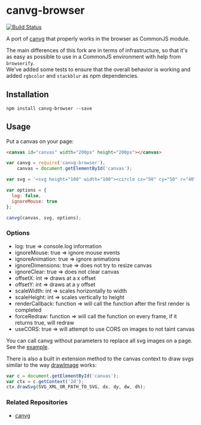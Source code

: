 # canvg-browser

[![Build Status](https://travis-ci.org/bpmn-io/canvg-browser.svg?branch=master)](https://travis-ci.org/bpmn-io/canvg-browser)

A port of [canvg](http://gabelerner.github.io/canvg) that properly works in the browser as CommonJS module.

The main differences of this fork are in terms of infrastructure, so that it's as easy as possible to use in a CommonJS environment with help from `browserify`.  
We've added some tests to ensure that the overall behavior is working and added `rgbcolor` and `stackblur` as npm dependencies.

## Installation
`npm install canvg-browser --save`


## Usage
Put a canvas on your page:

```html
<canvas id="canvas" width="200px" height="200px"></canvas>
```

```js
var canvg = require('canvg-browser'),
    canvas = document.getElementById('canvas');

var svg = '<svg height="100" width="100"><circle cx="50" cy="50" r="40" stroke="black" /></svg>';

var options = {
  log: false,
  ignoreMouse: true
};

canvg(canvas, svg, options);
```


### Options

* log: true => console.log information
* ignoreMouse: true => ignore mouse events
* ignoreAnimation: true => ignore animations
* ignoreDimensions: true => does not try to resize canvas
* ignoreClear: true => does not clear canvas
* offsetX: int => draws at a x offset
* offsetY: int => draws at a y offset
* scaleWidth: int => scales horizontally to width
* scaleHeight: int => scales vertically to height
* renderCallback: function => will call the function after the first render is completed
* forceRedraw: function => will call the function on every frame, if it returns true, will redraw
* useCORS: true => will attempt to use CORS on images to not taint canvas

You can call canvg without parameters to replace all svg images on a page. See the [example](http://gabelerner.github.io/canvg/examples/convert.htm).

There is also a built in extension method to the canvas context to draw svgs similar to the way [drawImage](http://www.w3.org/TR/2dcontext/#dom-context-2d-drawimage) works:
```javascript
var c = document.getElementById('canvas');
var ctx = c.getContext('2d');
ctx.drawSvg(SVG_XML_OR_PATH_TO_SVG, dx, dy, dw, dh);
```


### Related Repositories
* [canvg](http://gabelerner.github.io/canvg)
